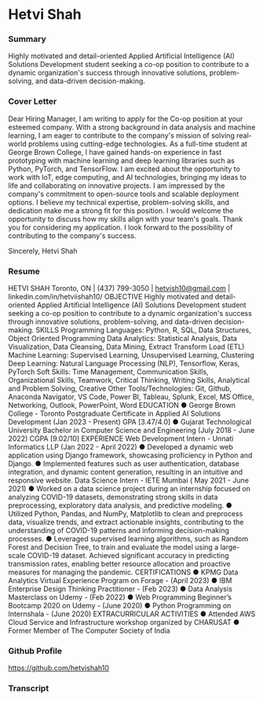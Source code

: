 # Hetvi Shah
### Summary
Highly motivated and detail-oriented Applied Artificial Intelligence (AI) Solutions Development
student seeking a co-op position to contribute to a dynamic organization's success through
innovative solutions, problem-solving, and data-driven decision-making.
### Cover Letter
Dear Hiring Manager,
I am writing to apply for the Co-op position at your esteemed company. With a
strong background in data analysis and machine learning, I am eager to
contribute to the company's mission of solving real-world problems using cutting-edge
technologies.
As a full-time student at George Brown College, I have gained hands-on
experience in fast prototyping with machine learning and deep learning
libraries such as Python, PyTorch, and TensorFlow. I am excited about the
opportunity to work with IoT, edge computing, and AI technologies, bringing
my ideas to life and collaborating on innovative projects.
I am impressed by the company's commitment to open-source tools and scalable
deployment options. I believe my technical expertise, problem-solving skills,
and dedication make me a strong fit for this position. I would welcome the
opportunity to discuss how my skills align with your team's goals.
Thank you for considering my application. I look forward to the possibility of
contributing to the company's success.

Sincerely,
Hetvi Shah

### Resume
HETVI SHAH
Toronto, ON | (437) 799-3050 | hetvish10@gmail.com | linkedin.com/in/hetviishah10/
OBJECTIVE
Highly motivated and detail-oriented Applied Artificial Intelligence (AI) Solutions Development
student seeking a co-op position to contribute to a dynamic organization's success through
innovative solutions, problem-solving, and data-driven decision-making.
SKILLS
Programming Languages: Python, R, SQL, Data Structures, Object Oriented Programming
Data Analytics: Statistical Analysis, Data Visualization, Data Cleansing, Data Mining, Extract
Transform Load (ETL)
Machine Learning: Supervised Learning, Unsupervised Learning, Clustering
Deep Learning: Natural Language Processing (NLP), Tensorflow, Keras, PyTorch
Soft Skills: Time Management, Communication Skills, Organizational Skills, Teamwork, Critical
Thinking, Writing Skills, Analytical and Problem Solving, Creative
Other Tools/Technologies: Git, Github, Anaconda Navigator, VS Code, Power BI, Tableau,
Splunk, Excel, MS Office, Networking, Outlook, PowerPoint, Word
EDUCATION
● George Brown College - Toronto
Postgraduate Certificate in Applied AI Solutions Development (Jan 2023 - Present)
GPA [3.47/4.0]
● Gujarat Technological University
Bachelor in Computer Science and Engineering (July 2018 - June 2022)
CGPA [9.02/10]
EXPERIENCE
Web Development Intern - Unnati Informatics LLP (Jan 2022 - April 2022)
● Developed a dynamic web application using Django framework, showcasing proficiency
in Python and Django.
● Implemented features such as user authentication, database integration, and dynamic
content generation, resulting in an intuitive and responsive website.
Data Science Intern - IETE Mumbai ( May 2021 - June 2021)
● Worked on a data science project during an internship focused on analyzing COVID-19
datasets, demonstrating strong skills in data preprocessing, exploratory data
analysis, and predictive modeling.
● Utilized Python, Pandas, and NumPy, Matplotlib to clean and preprocess data,
visualize trends, and extract actionable insights, contributing to the understanding of
COVID-19 patterns and informing decision-making processes.
● Leveraged supervised learning algorithms, such as Random Forest and Decision Tree,
to train and evaluate the model using a large-scale COVID-19 dataset. Achieved
significant accuracy in predicting transmission rates, enabling better resource allocation
and proactive measures for managing the pandemic.
CERTIFICATIONS
● KPMG Data Analytics Virtual Experience Program on Forage - (April 2023)
● IBM Enterprise Design Thinking Practitioner - (Feb 2023)
● Data Analysis Masterclass on Udemy - (Feb 2022)
● Web Programming Beginner’s Bootcamp 2020 on Udemy - (June 2020)
● Python Programming on Internshala - (June 2020)
EXTRACURRICULAR ACTIVITIES
● Attended AWS Cloud Service and Infrastructure workshop organized by CHARUSAT
● Former Member of The Computer Society of India
### Github Profile
https://github.com/hetvishah10

### Transcript


